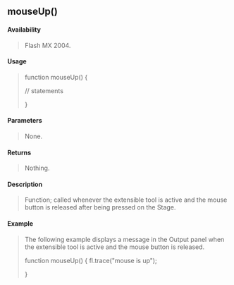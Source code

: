 ## mouseUp()

#### Availability

> Flash MX 2004.

#### Usage

> function mouseUp() {
>
> // statements
>
> }

#### Parameters

> None.

#### Returns

> Nothing.

#### Description

> Function; called whenever the extensible tool is active and the mouse button is released after being pressed on the Stage.

#### Example

> The following example displays a message in the Output panel when the extensible tool is active and the mouse button is released.
>
> function mouseUp() { fl.trace("mouse is up");
>
> }
